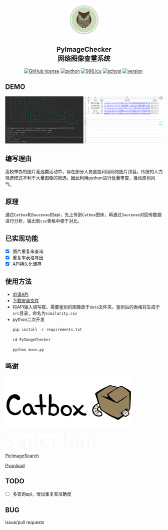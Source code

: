 <p align="center">
  <a href="https://github.com/mdjhacker/pyImageChecker">
    <img src="/assert/img_2.png" alt="Logo" width="100" height="100">
  </a>
</p>

<h2 align="center">PyImageChecker<br>网络图像查重系统</h2>
<p align="center">
<a href="https://github.com/mdjhacker/pyImageChecker"><img alt="GitHub license" src="https://img.shields.io/github/license/mdjhacker/pyImageChecker"></a>
<a href="https://www.python.org/"><img src="https://img.shields.io/badge/python-v3.7-blue" alt="python" /></a>
<a href="https://996.icu"><img src="https://img.shields.io/badge/link-996.icu-red.svg" alt="996.icu" /></a>
<a href="https://www.neau.edu.cn/"><img src="https://img.shields.io/badge/school-neau-brightgreen" alt="school"/></a>
<a href="https://github.com/mdjhacker/pyImageChecker/releases/tag/v1.0.0"><img src="https://img.shields.io/badge/version-v1.0.0-blue" alt="version"/></a>
<a href="https://pan.baidu.com/s/1qqH4AmWVwZASHc6LuX8kVQ?pwd=1111"><img src="https://img.shields.io/badge/download-%E7%99%BE%E5%BA%A6%E4%BA%91-blue" alt="" /></a>
</p>

## DEMO
<p align="center">
<img src="assert/img_11.png" alt="" width="250" height="150">
<img src="/assert/3333.png" alt="" width="250" height="150">
</p>

## 编写理由
高校举办的图片竞选类活动中，存在部分人员直接利用网络图片顶替。传统的人力筛选模式不利于大量图像的筛选。因此利用python进行批量审查，推动原创风气。

## 原理
通过`Catbox`和`Saucenao`的api，先上传到`Catbox`图床，再通过`Saucenao`对回传数据进行分析，输出到`csv`表格中便于对比。

## 已实现功能
- [x] 图片重复率查询
- [x] 重复率表格导出
- [x] API持久化储存
## 使用方法
- [申请API](https://saucenao.com/user.php)
- [下载安装文件](https://github.com/mdjhacker/pyImageChecker/releases)
- 将API输入填写框，需要鉴别的图像放于`data`文件夹，鉴别后的表格将生成于`src`目录，命名为`similarity.csv`
- python二次开发
    ```
    pip install -r requirements.txt
    
    cd PyImageChecker
    
    python main.py
    ```

## 鸣谢
![img.png](assert/img.png)

![img_1.png](assert/img_1.png)

[PicImageSearch](https://github.com/kitUIN/PicImageSearch)

[Pyupload](https://github.com/yukinotenshi/pyupload)
## TODO
- [ ] 多查询api，增加重复率准确度
## BUG
issue/pull requests
